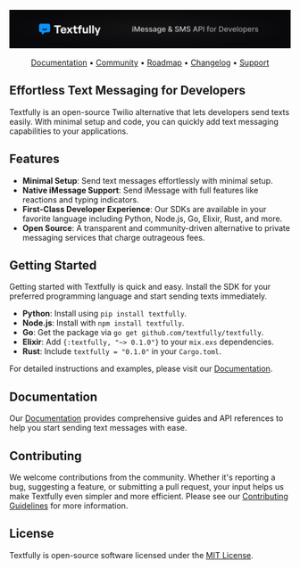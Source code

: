 <p align="center">
  <img alt="Textfully" src="assets/banner_long.png">
</p>

<p align="center">
  <!-- Badges can be added here -->
  <!-- For example:
  <a href="https://textfully.dev/docs"><img alt="Docs" src="https://img.shields.io/badge/docs-available-brightgreen"></a>
  -->
</p>

<p align="center">
  <a href="https://textfully.dev/docs">Documentation</a> • 
  <a href="https://discord.gg/Ct6FDCpFBU">Community</a> • 
  <a href="https://textfully.dev/roadmap">Roadmap</a> • 
  <a href="https://textfully.dev/changelog">Changelog</a> • 
  <a href="https://textfully.dev/support">Support</a>
</p>

## Effortless Text Messaging for Developers

Textfully is an open-source Twilio alternative that lets developers send texts easily. With minimal setup and code, you can quickly add text messaging capabilities to your applications.

## Features

- **Minimal Setup**: Send text messages effortlessly with minimal setup.
- **Native iMessage Support**: Send iMessage with full features like reactions and typing indicators.
- **First-Class Developer Experience**: Our SDKs are available in your favorite language including Python, Node.js, Go, Elixir, Rust, and more.
- **Open Source**: A transparent and community-driven alternative to private messaging services that charge outrageous fees.

## Getting Started

Getting started with Textfully is quick and easy. Install the SDK for your preferred programming language and start sending texts immediately.

- **Python**: Install using `pip install textfully`.
- **Node.js**: Install with `npm install textfully`.
- **Go**: Get the package via `go get github.com/textfully/textfully`.
- **Elixir**: Add `{:textfully, "~> 0.1.0"}` to your `mix.exs` dependencies.
- **Rust**: Include `textfully = "0.1.0"` in your `Cargo.toml`.

For detailed instructions and examples, please visit our [Documentation](https://textfully.dev/docs).

## Documentation

Our [Documentation](https://textfully.dev/docs) provides comprehensive guides and API references to help you start sending text messages with ease.

## Contributing

We welcome contributions from the community. Whether it's reporting a bug, suggesting a feature, or submitting a pull request, your input helps us make Textfully even simpler and more efficient. Please see our [Contributing Guidelines](https://textfully.dev/contributing) for more information.

## License

Textfully is open-source software licensed under the [MIT License](LICENSE).
